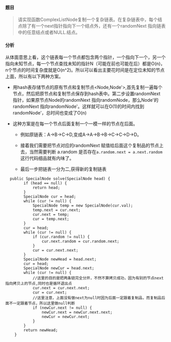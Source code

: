 #### 题目

> 请实现函数ComplexListNode复制一个复杂链表。在复杂链表中，每个结点除了有一个next指针指向下一个结点外，还有一个randomNext 指向链表中的任意结点或者NULL.结点。

#### 分析

从体面意思上看，这个链表每一个节点都包含两个指针，一个指向下一个，另一个指向未知节点，每一个节点查找未知的指针N（可能在前也可能在后）都是O(n)，n个节点的时间复杂度就是O(n^2)。所以可以看出主要花时间是在定位未知的节点上面，所以有以下两种方案。

- 用hash表存储节点的原有节点和复制节点<Node,Node'>,首先复制一遍每个节点，然后把原节点和复制节点保存到hash表中。第二步设置randomNext 指针，如果原节点Node的randomNext 指向randomNode，那么Node'的randomNext 指向randomNode'。这样就可以在O(1)的时间内找到randomNode'，总时间也变成了O(n)

- 这种方案是在每一个节点后面复制一个一模一样的节点在后面。

  - 例如原链表：A->B->C->D,变成A->A->B->B->C->C->D->D。
  - 接着我们需要把节点对应的randomNext 赋值给后面这个复制品的节点上去，当然需要判断 a.random 是否存在``a.random.next = a.next.random``这行代码细品就有内味了。

  - 最后一步把链表一分为二,获得新的复制链表

```
  public SpecialNode solve(SpecialNode head) {
        if (head == null) {
            return head;
        }
        SpecialNode cur = head;
        while (cur != null) {
            SpecialNode temp = new SpecialNode(cur.val);
            temp.next = cur.next;
            cur.next = temp;
            cur = temp.next;
        }
        cur = head;
        while (cur != null) {
            if (cur.random != null) {
                cur.next.random = cur.random.next;
            }
            cur = cur.next.next;
        }
        SpecialNode newHead = head.next;
        cur = head;
        SpecialNode newCur = head.next;
        while (cur != null) {
            //这里的目的是把两条链完全分开，不然不算拷贝成功，因为有别的节点next指向拷贝上的节点,同时也是循环退出点
            cur.next = cur.next.next;
            cur = cur.next;
            //这里注意，上面没有做next为null时因为后面一定跟着复制品，而复制品后面不一定跟着节点，所以这里做null判断
            if (newCur.next != null) {
                newCur.next = newCur.next.next;
                newCur = newCur.next;
            }
        }
        return newHead;
    }
```





